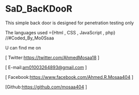# SaD_BacKDooR
This simple back door is designed for penetration testing only

The languages used ={Html , CSS , JavaScript , php}
//#Coded_By_Mo0Ssaa

U can find me on

 [ Twitter:https://twitter.com/AhmedMosaa18 ]
 
 [ E-mail:am01003264893@gmail.com ]
 
 [ Facebook:https://www.facebook.com/Ahmed.R.Mosaa404 ]
 
 [Github:https://github.com/mosaa404 ]
